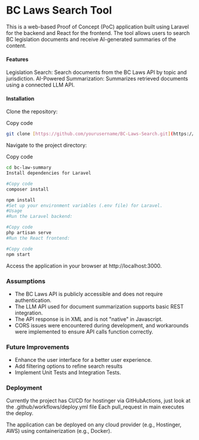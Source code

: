 # BC Laws Search Tool

This is a web-based Proof of Concept (PoC) application built using Laravel for the backend and React for the frontend. The tool allows users to search BC legislation documents and receive AI-generated summaries of the content.

#### Features

Legislation Search: Search documents from the BC Laws API by topic and jurisdiction.
AI-Powered Summarization: Summarizes retrieved documents using a connected LLM API.

#### Installation

Clone the repository:

Copy code

```bash
git clone [https://github.com/yourusername/BC-Laws-Search.git](https://github.com/rodolfoneto/bc-law-summary)
```

Navigate to the project directory:

Copy code

```bash
cd bc-law-summary
Install dependencies for Laravel

#Copy code
composer install

npm install
#Set up your environment variables (.env file) for Laravel.
#Usage
#Run the Laravel backend:

#Copy code
php artisan serve
#Run the React frontend:

#Copy code
npm start

```

Access the application in your browser at http://localhost:3000.

### Assumptions

-   The BC Laws API is publicly accessible and does not require authentication.
-   The LLM API used for document summarization supports basic REST integration.
-   The API response is in XML and is not "native" in Javascript.
-   CORS issues were encountered during development, and workarounds were implemented to ensure API calls function correctly.

### Future Improvements

-   Enhance the user interface for a better user experience.
-   Add filtering options to refine search results
-   Implement Unit Tests and Integration Tests.

### Deployment

Currently the project has CI/CD for hostinger via GitHubActions, just look at the .github/workflows/deploy.yml file
Each pull_request in main executes the deploy.

The application can be deployed on any cloud provider (e.g., Hostinger, AWS) using containerization (e.g., Docker).

